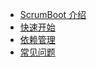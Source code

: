 - [ScrumBoot 介绍](reference-manual/overview.md)
- [快速开始](reference-manual/quick-start.md)
- [依赖管理](reference-manual/dependency-management.md)
- [常见问题](reference-manual/faq.md)